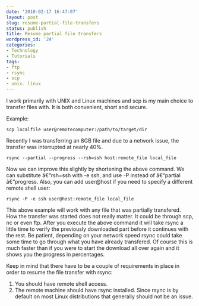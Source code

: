 ```yaml
---
date: '2010-02-17 16:47:07'
layout: post
slug: resume-partial-file-transfers
status: publish
title: Resume partial file transfers
wordpress_id: '24'
categories:
- Technology
- Tutorials
tags:
- ftp
- rsync
- scp
- unix. linux
---
```


I work primarily with UNIX and Linux machines and scp is my main choice to transfer files with. It is both convenient, short and secure.

Example:


    
    scp localfile user@remotecomputer:/path/to/target/dir



Recently I was transferring an 8GB file and due to a network issue, the transfer was interrupted at nearly 40%.


    
    rsync --partial --progress --rsh=ssh host:remote_file local_file



Now we can improve this slightly by shortening the above command. We can substitute â€“rsh=ssh with -e ssh, and use -P instead of â€“partial â€“progress. Also, you can add user@host if you need to specify a different remote shell user:


    
    rsync -P -e ssh user@host:remote_file local_file



This above example will work with any file that was partially transfered. How the transfer was started does not really matter. It could be through scp, nc or even ftp. After you execute the above command it will take rsync a little time to verify the previously downloaded part before it continues with the rest. Be patient, depending on your network speed rsync could take some time to go through what you have already transfered. Of course this is much faster than if you were to start the download all over again and it shows you the progress in percentages.

Keep in mind that there have to be a couple of requirements in place in order to resume the file transfer with rsync:

1. You should have remote shell access.
2. The remote machine should have rsync installed. Since rsync is by default on most Linux distributions that generally should not be an issue.
